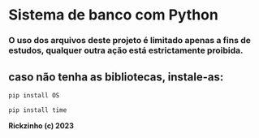 # Sistema de banco com Python

### O uso dos arquivos deste projeto é limitado apenas a fins de estudos, qualquer outra ação está estrictamente proibida.


## caso não tenha as bibliotecas, instale-as:
```bash
pip install OS
```
```bash
pip install time
```

**Rickzinho (c) 2023**
